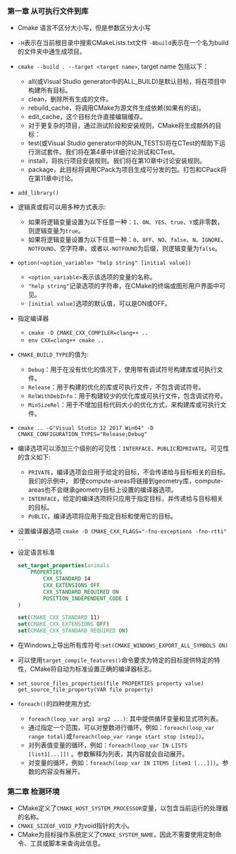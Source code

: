 ### 第一章 从可执行文件到库
* Cmake 语言不区分大小写，但是参数区分大小写
* `-H`表示在当前根目录中搜索CMakeLists.txt文件 `-Bbuild`表示在一个名为build的文件夹中通生成项目。
* `cmake --build . --target <target name>`, target name 包括以下：
    - all(或Visual Studio generator中的ALL_BUILD)是默认目标，将在项目中构建所有目标。
    - clean，删除所有生成的文件。
    - rebuild_cache，将调用CMake为源文件生成依赖(如果有的话)。
    - edit_cache，这个目标允许直接编辑缓存。
    - 对于更复杂的项目，通过测试阶段和安装规则，CMake将生成额外的目标：
    - test(或Visual Studio generator中的RUN_TESTS)将在CTest的帮助下运行测试套件。我们将在第4章中详细讨论测试和CTest。
    - install，将执行项目安装规则。我们将在第10章中讨论安装规则。
    - package，此目标将调用CPack为项目生成可分发的包。打包和CPack将在第11章中讨论。 


* `add_library()`

* 逻辑真或假可以用多种方式表示:
    - 如果将逻辑变量设置为以下任意一种：`1`、`ON`、`YES`、`true`、`Y`或非零数，则逻辑变量为`true`。
    - 如果将逻辑变量设置为以下任意一种：`0`、`OFF`、`NO`、`false`、`N`、`IGNORE`、`NOTFOUND`、空字符串，或者以`-NOTFOUND`为后缀，则逻辑变量为`false`。

* `option(<option_variable> "help string" [initial value])`
    - `<option_variable>`表示该选项的变量的名称。
    - `"help string"`记录选项的字符串，在CMake的终端或图形用户界面中可见。
    - `[initial value]`选项的默认值，可以是ON或OFF。

* 指定编译器
    - `cmake -D CMAKE_CXX_COMPILER=clang++ ..`
    - `env CXX=clang++ cmake ..`

* `CMAKE_BUILD_TYPE`的值为:
    - `Debug`：用于在没有优化的情况下，使用带有调试符号构建库或可执行文件。
    - `Release`：用于构建的优化的库或可执行文件，不包含调试符号。
    - `RelWithDebInfo`：用于构建较少的优化库或可执行文件，包含调试符号。
    - `MinSizeRel`：用于不增加目标代码大小的优化方式，来构建库或可执行文件。

* `cmake .. -G"Visual Studio 12 2017 Win64" -D CMAKE_CONFIGURATION_TYPES="Release;Debug"`

* 编译选项可以添加三个级别的可见性：`INTERFACE`、`PUBLIC`和`PRIVATE`。可见性的含义如下:
    - `PRIVATE`，编译选项会应用于给定的目标，不会传递给与目标相关的目标。我们的示例中， 即使compute-areas将链接到geometry库，compute-areas也不会继承geometry目标上设置的编译器选项。
    - `INTERFACE`，给定的编译选项将只应用于指定目标，并传递给与目标相关的目标。
    - `PUBLIC`，编译选项将应用于指定目标和使用它的目标。

* 设置编译器选项 `cmake -D CMAKE_CXX_FLAGS="-fno-exceptions -fno-rtti" ..`

* 设定语言标准 
    ```cmake
    set_target_properties(animals
        PROPERTIES
            CXX_STANDARD 14
            CXX_EXTENSIONS OFF
            CXX_STANDARD_REQUIRED ON
            POSITION_INDEPENDENT_CODE 1
    )
    ```
    ```cmake
    set(CMAKE_CXX_STANDARD 11)
    set(CMAKE_CXX_EXTENSIONS OFF)
    set(CMAKE_CXX_STANDARD_REQUIRED ON)
    ```

* 在Windows上导出所有库符号:`set(CMAKE_WINDOWS_EXPORT_ALL_SYMBOLS ON)`

* 可以使用`target_compile_features()`命令要求为特定的目标提供特定的特性，CMake将自动为标准设置正确的编译器标志。

* `set_source_files_properties(file PROPERTIES property value)` `get_source_file_property(VAR file property)`

* `foreach()`的四种使用方式:
    - `foreach(loop_var arg1 arg2 ...)`: 其中提供循环变量和显式项列表。
    - 通过指定一个范围，可以对整数进行循环，例如：`foreach(loop_var range total)`或`foreach(loop_var range start stop [step])`。
    - 对列表值变量的循环，例如：`foreach(loop_var IN LISTS [list1[...]])` 。参数解释为列表，其内容就会自动展开。
    - 对变量的循环，例如：`foreach(loop_var IN ITEMS [item1 [...]])`。参数的内容没有展开。


### 第二章 检测环境
* CMake定义了`CMAKE_HOST_SYSTEM_PROCESSOR`变量，以包含当前运行的处理器的名称。
* `CMAKE_SIZEOF_VOID_P`为void指针的大小。
* CMake为目标操作系统定义了`CMAKE_SYSTEM_NAME`，因此不需要使用定制命令、工具或脚本来查询此信息。